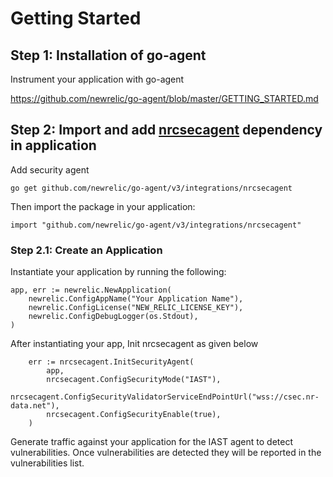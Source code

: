 # Getting Started

## Step 1: Installation of go-agent
  Instrument your application with go-agent
  
  https://github.com/newrelic/go-agent/blob/master/GETTING_STARTED.md


## Step 2: Import and add [nrcsecagent](https://github.com/newrelic/go-agent/tree/master/v3/integrations/nrcsecagent) dependency in application
Add security agent

```
go get github.com/newrelic/go-agent/v3/integrations/nrcsecagent 

```
Then import the package in your application:

```
import "github.com/newrelic/go-agent/v3/integrations/nrcsecagent"

```

### Step 2.1: Create an Application

Instantiate your application by running the following:
```
app, err := newrelic.NewApplication(
    newrelic.ConfigAppName("Your Application Name"),
    newrelic.ConfigLicense("NEW_RELIC_LICENSE_KEY"),
    newrelic.ConfigDebugLogger(os.Stdout),
)
```

After instantiating your app, Init nrcsecagent as given below

```
    err := nrcsecagent.InitSecurityAgent(
        app,
       	nrcsecagent.ConfigSecurityMode("IAST"),
        nrcsecagent.ConfigSecurityValidatorServiceEndPointUrl("wss://csec.nr-data.net"),
        nrcsecagent.ConfigSecurityEnable(true),
    )
```

Generate traffic against your application for the IAST agent to detect vulnerabilities. Once vulnerabilities are detected they will be reported in the vulnerabilities list.